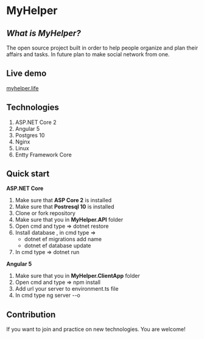 # MyHelper

*What is MyHelper?*
----------------

The open source project built in order to help people organize and plan their affairs and tasks.
In future plan to make social network from one.

**Live demo**
----------------
[myhelper.life](http://159.89.101.202)

**Technologies**
----------------
1. ASP.NET Core 2
2. Angular 5
3. Postgres 10
4. Nginx
5. Linux
6. Entty Framework Core

**Quick start**
----------------
**ASP.NET Core**

1. Make sure that **ASP Core 2** is installed 
2. Make sure that **Postresql 10** is installed 
3. Clone or fork repository
4. Make sure that you in **MyHelper.API** folder
5. Open cmd and type => dotnet restore
6. Install database , in cmd type => 
    - dotnet ef migrations add name
    - dotnet ef database update
7. In cmd type => dotnet run 

**Angular 5**

1. Make sure that you in **MyHelper.ClientApp** folder
2. Open cmd and type => npm install
3. Add url your server to environment.ts file
4. In cmd type ng server --o

**Contribution**
----------------

If you want to join and practice on new technologies.
You are welcome!
